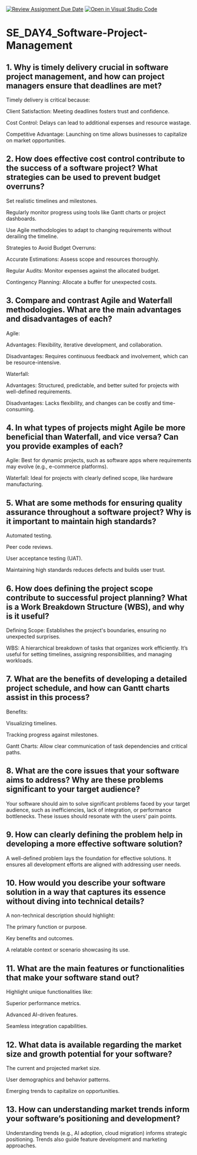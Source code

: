 [![Review Assignment Due Date](https://classroom.github.com/assets/deadline-readme-button-22041afd0340ce965d47ae6ef1cefeee28c7c493a6346c4f15d667ab976d596c.svg)](https://classroom.github.com/a/9pw6JKcu)
[![Open in Visual Studio Code](https://classroom.github.com/assets/open-in-vscode-2e0aaae1b6195c2367325f4f02e2d04e9abb55f0b24a779b69b11b9e10269abc.svg)](https://classroom.github.com/online_ide?assignment_repo_id=18541280&assignment_repo_type=AssignmentRepo)
# SE_DAY4_Software-Project-Management
## 1. Why is timely delivery crucial in software project management, and how can project managers ensure that deadlines are met?

Timely delivery is critical because:

Client Satisfaction: Meeting deadlines fosters trust and confidence.

Cost Control: Delays can lead to additional expenses and resource wastage.

Competitive Advantage: Launching on time allows businesses to capitalize on market opportunities.
## 2. How does effective cost control contribute to the success of a software project? What strategies can be used to prevent budget overruns?

Set realistic timelines and milestones.

Regularly monitor progress using tools like Gantt charts or project dashboards.

Use Agile methodologies to adapt to changing requirements without derailing the timeline.

Strategies to Avoid Budget Overruns:

Accurate Estimations: Assess scope and resources thoroughly.

Regular Audits: Monitor expenses against the allocated budget.

Contingency Planning: Allocate a buffer for unexpected costs.

## 3. Compare and contrast Agile and Waterfall methodologies. What are the main advantages and disadvantages of each?

Agile:

Advantages: Flexibility, iterative development, and collaboration.

Disadvantages: Requires continuous feedback and involvement, which can be resource-intensive.

Waterfall:

Advantages: Structured, predictable, and better suited for projects with well-defined requirements.

Disadvantages: Lacks flexibility, and changes can be costly and time-consuming.

## 4. In what types of projects might Agile be more beneficial than Waterfall, and vice versa? Can you provide examples of each?

Agile: Best for dynamic projects, such as software apps where requirements may evolve (e.g., e-commerce platforms).

Waterfall: Ideal for projects with clearly defined scope, like hardware manufacturing.

## 5. What are some methods for ensuring quality assurance throughout a software project? Why is it important to maintain high standards?

Automated testing.

Peer code reviews.

User acceptance testing (UAT).

Maintaining high standards reduces defects and builds user trust.

## 6. How does defining the project scope contribute to successful project planning? What is a Work Breakdown Structure (WBS), and why is it useful?

Defining Scope: Establishes the project's boundaries, ensuring no unexpected surprises.

WBS: A hierarchical breakdown of tasks that organizes work efficiently. It’s useful for setting timelines, assigning responsibilities, and managing workloads.

## 7. What are the benefits of developing a detailed project schedule, and how can Gantt charts assist in this process?

Benefits:

Visualizing timelines.

Tracking progress against milestones.

Gantt Charts: Allow clear communication of task dependencies and critical paths.

## 8. What are the core issues that your software aims to address? Why are these problems significant to your target audience?

Your software should aim to solve significant problems faced by your target audience, such as inefficiencies, lack of integration, or performance bottlenecks. These issues should resonate with the users’ pain points.

## 9. How can clearly defining the problem help in developing a more effective software solution?

A well-defined problem lays the foundation for effective solutions. It ensures all development efforts are aligned with addressing user needs.

## 10. How would you describe your software solution in a way that captures its essence without diving into technical details?
A non-technical description should highlight:

The primary function or purpose.

Key benefits and outcomes.

A relatable context or scenario showcasing its use.

## 11. What are the main features or functionalities that make your software stand out?

Highlight unique functionalities like:

Superior performance metrics.

Advanced AI-driven features.

Seamless integration capabilities. 

## 12. What data is available regarding the market size and growth potential for your software?

The current and projected market size.

User demographics and behavior patterns.

Emerging trends to capitalize on opportunities.

## 13. How can understanding market trends inform your software’s positioning and development?

Understanding trends (e.g., AI adoption, cloud migration) informs strategic positioning. Trends also guide feature development and marketing approaches.
